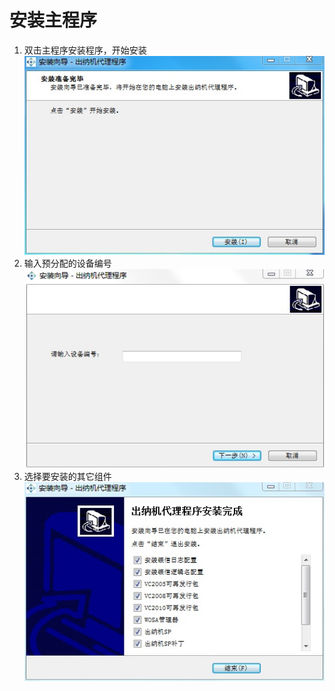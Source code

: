 # 安装主程序

1. 双击主程序安装程序，开始安装
   ![](/assets/1.jpg)
2. 输入预分配的设备编号
   ![](/assets/main-3.jpg)
3. 选择要安装的其它组件
   ![](/assets/main-2.jpg)



